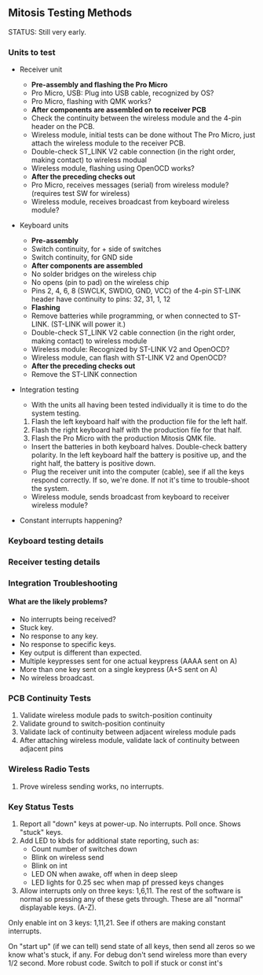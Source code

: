 ## Mitosis Testing Methods

STATUS: Still very early.

### Units to test

* Receiver unit
  * **Pre-assembly and flashing the Pro Micro**
  * Pro Micro, USB: Plug into USB cable, recognized by OS?
  * Pro Micro, flashing with QMK works?
  * **After components are assembled on to receiver PCB**
  * Check the continuity between the wireless module and the 4-pin header on the PCB.
  * Wireless module, initial tests can be done without The Pro Micro, just
attach the wireless module to the receiver PCB.
  * Double-check ST_LINK V2 cable connection (in the right order, making contact) to wireless modual
  * Wireless module, flashing using OpenOCD works?
  * **After the preceding checks out**
  * Pro Micro, receives messages (serial) from wireless module? (requires test SW for wireless)
  * Wireless module, receives broadcast from keyboard wireless module?

* Keyboard units
  * **Pre-assembly**
  * Switch continuity, for + side of switches
  * Switch continuity, for GND side
  * **After components are assembled**
  * No solder bridges on the wireless chip
  * No opens (pin to pad) on the wireless chip
  * Pins 2, 4, 6, 8 (SWCLK, SWDIO, GND, VCC) of the 4-pin ST-LINK header have
continuity to pins: 32, 31, 1, 12
  * **Flashing**
  * Remove batteries while programming, or when connected to ST-LINK. (ST-LINK will power it.)
  * Double-check ST_LINK V2 cable connection (in the right order, making contact) to wireless module
  * Wireless module: Recognized by ST-LINK V2 and OpenOCD?
  * Wireless module, can flash with ST-LINK V2 and OpenOCD?
  * **After the preceding checks out**
  * Remove the ST-LINK connection

* Integration testing
  * With the units all having been tested individually it is time to do the system testing.
  1. Flash the left keyboard half with the production file for the left half.
  2. Flash the right keyboard half with the production file for that half.
  3. Flash the Pro Micro with the production Mitosis QMK file.
  * Insert the batteries in both keyboard halves. Double-check battery polarity.
In the left keyboard half the battery is positive up, and the right half, the
battery is positive down.
  * Plug the receiver unit into the computer (cable), see if all the keys
respond correctly. If so, we're done. If not it's time to trouble-shoot the system.
  * Wireless module, sends broadcast from keyboard to receiver wireless module?
* Constant interrupts happening?


### Keyboard testing details

### Receiver testing details

### Integration Troubleshooting

#### What are the likely problems?

* No interrupts being received?
* Stuck key.
* No response to any key.
* No response to specific keys.
* Key output is different than expected.
* Multiple keypresses sent for one actual keypress (AAAA sent on A)
* More than one key sent on a single keypress (A+S sent on A)
* No wireless broadcast.


### PCB Continuity Tests

1. Validate wireless module pads to switch-position continuity
2. Validate ground to switch-position continuity
3. Validate lack of continuity between adjacent wireless module pads
4. After attaching wireless module, validate lack of continuity between adjacent pins

### Wireless Radio Tests

1. Prove wireless sending works, no interrupts.

### Key Status Tests

1. Report all "down" keys at power-up. No interrupts. Poll once. Shows "stuck" keys.
2. Add LED to kbds for additional state reporting, such as:
    * Count number of switches down
    * Blink on wireless send
    * Blink on int
    * LED ON when awake, off when in deep sleep
    * LED lights for 0.25 sec when map pf pressed keys changes
3. Allow interrupts only on three keys: 1,6,11. The rest of the software is
normal so pressing any of these gets through. These are all "normal" displayable
keys. (A-Z).

Only enable int on 3 keys: 1,11,21. See if others are making constant interrupts.




On "start up" (if we can tell) send state of all keys, then send all zeros so we
know what's stuck, if any.
For debug don't send wireless more than every 1/2 second.
More robust code. Switch to poll if stuck or const int's
